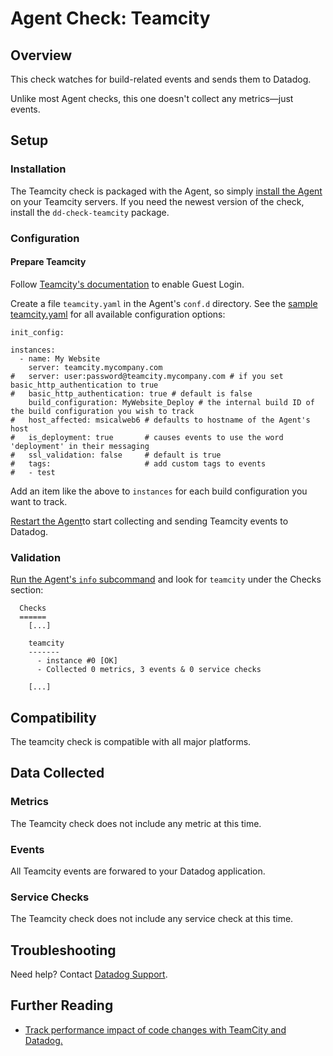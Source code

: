 # Agent Check: Teamcity

## Overview

This check watches for build-related events and sends them to Datadog.

Unlike most Agent checks, this one doesn't collect any metrics—just events.

## Setup
### Installation

The Teamcity check is packaged with the Agent, so simply [install the Agent](https://app.datadoghq.com/account/settings#agent) on your Teamcity servers. If you need the newest version of the check, install the `dd-check-teamcity` package.

### Configuration
#### Prepare Teamcity

Follow [Teamcity's documentation](https://confluence.jetbrains.com/display/TCD9/Enabling+Guest+Login) to enable Guest Login. 

Create a file `teamcity.yaml` in the Agent's `conf.d` directory. See the [sample teamcity.yaml](https://github.com/DataDog/integrations-core/blob/master/teamcity/conf.yaml.example) for all available configuration options:

```
init_config:

instances:
  - name: My Website
    server: teamcity.mycompany.com
#   server: user:password@teamcity.mycompany.com # if you set basic_http_authentication to true
#   basic_http_authentication: true # default is false
    build_configuration: MyWebsite_Deploy # the internal build ID of the build configuration you wish to track
#   host_affected: msicalweb6 # defaults to hostname of the Agent's host
#   is_deployment: true       # causes events to use the word 'deployment' in their messaging
#   ssl_validation: false     # default is true
#   tags:                     # add custom tags to events
#   - test
```

Add an item like the above to `instances` for each build configuration you want to track.

[Restart the Agent](https://docs.datadoghq.com/agent/faq/start-stop-restart-the-datadog-agent)to start collecting and sending Teamcity events to Datadog.

### Validation

[Run the Agent's `info` subcommand](https://docs.datadoghq.com/agent/faq/agent-status-and-information/) and look for `teamcity` under the Checks section:

```
  Checks
  ======
    [...]

    teamcity
    -------
      - instance #0 [OK]
      - Collected 0 metrics, 3 events & 0 service checks

    [...]
```

## Compatibility

The teamcity check is compatible with all major platforms.

## Data Collected
### Metrics
The Teamcity check does not include any metric at this time.

### Events
All Teamcity events are forwared to your Datadog application.

### Service Checks
The Teamcity check does not include any service check at this time.

## Troubleshooting
Need help? Contact [Datadog Support](http://docs.datadoghq.com/help/).

## Further Reading

* [Track performance impact of code changes with TeamCity and Datadog.](https://www.datadoghq.com/blog/track-performance-impact-of-code-changes-with-teamcity-and-datadog/)

